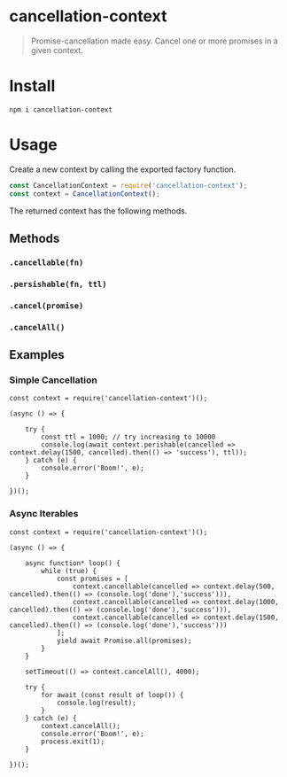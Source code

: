 # cancellation-context

> Promise-cancellation made easy. Cancel one or more promises in a given context.

# Install

`npm i cancellation-context`

# Usage

Create a new context by calling the exported factory function.

```js
const CancellationContext = require('cancellation-context');
const context = CancellationContext();
```

The returned context has the following methods.

## Methods

### `.cancellable(fn)`

### `.persishable(fn, ttl)`

### `.cancel(promise)`

### `.cancelAll()`

## Examples

### Simple Cancellation

```
const context = require('cancellation-context')();

(async () => {

    try {
        const ttl = 1000; // try increasing to 10000
        console.log(await context.perishable(cancelled => context.delay(1500, cancelled).then(() => 'success'), ttl));
    } catch (e) {
        console.error('Boom!', e);
    }

})();
```

### Async Iterables

```
const context = require('cancellation-context')();

(async () => {

    async function* loop() {
        while (true) {
            const promises = [
                context.cancellable(cancelled => context.delay(500, cancelled).then(() => (console.log('done'),'success'))),
                context.cancellable(cancelled => context.delay(1000, cancelled).then(() => (console.log('done'),'success'))),
                context.cancellable(cancelled => context.delay(1500, cancelled).then(() => (console.log('done'),'success')))
            ];
            yield await Promise.all(promises);
        }
    }

    setTimeout(() => context.cancelAll(), 4000);

    try {
        for await (const result of loop()) {
            console.log(result);
        }
    } catch (e) {
        context.cancelAll();
        console.error('Boom!', e);
        process.exit(1);
    }

})();
```

